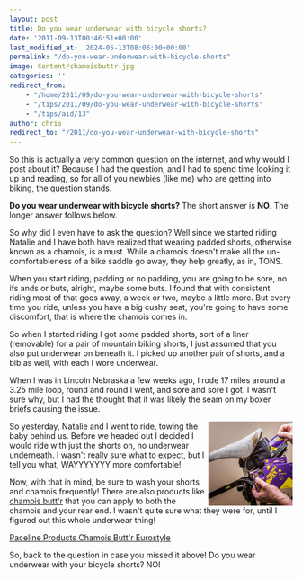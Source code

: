 ```yaml
---
layout: post
title: Do you wear underwear with bicycle shorts?
date: '2011-09-13T00:46:51+00:00'
last_modified_at: '2024-05-13T08:06:00+00:00'
permalink: "/do-you-wear-underwear-with-bicycle-shorts"
image: Content/chamoisbuttr.jpg
categories: ''
redirect_from: 
    - "/home/2011/09/do-you-wear-underwear-with-bicycle-shorts"
    - "/tips/2011/09/do-you-wear-underwear-with-bicycle-shorts"
    - "/tips/aid/13"
author: chris
redirect_to: "/2011/do-you-wear-underwear-with-bicycle-shorts"
---
```

So this is actually a very common question on the internet, and why would I post about it? Because I had the question, and I had to spend time looking it up and reading, so for all of you newbies (like me) who are getting into biking, the question stands.

**Do you wear underwear with bicycle shorts?** The short answer is **NO**. The longer answer follows below.

So why did I even have to ask the question? Well since we started riding Natalie and I have both have realized that wearing padded shorts, otherwise known as a chamois, is a must. While a chamois doesn't make all the un-comfortableness of a bike saddle go away, they help greatly, as in, TONS.

When you start riding, padding or no padding, you are going to be sore, no ifs ands or buts, alright, maybe some buts. I found that with consistent riding most of that goes away, a week or two, maybe a little more. But every time you ride, unless you have a big cushy seat, you're going to have some discomfort, that is where the chamois comes in.

So when I started riding I got some padded shorts, sort of a liner (removable) for a pair of mountain biking shorts, I just assumed that you also put underwear on beneath it. I picked up another pair of shorts, and a bib as well, with each I wore underwear.

When I was in Lincoln Nebraska a few weeks ago, I rode 17 miles around a 3.25 mile loop, round and round I went, and sore and sore I got. I wasn't sure why, but I had the thought that it was likely the seam on my boxer briefs causing the issue.

<a href="https://amzn.to/44H26KZ"><img alt="" src="/portals/18/Content/chamoisbuttr.jpg?ver=2019-12-06-155857-937" style="float: right; width: 150px; height: 150px;" title="" /></a>So yesterday, Natalie and I went to ride, towing the baby behind us. Before we headed out I decided I would ride with just the shorts on, no underwear underneath. I wasn't really sure what to expect, but I tell you what, WAYYYYYYY more comfortable!

Now, with that in mind, be sure to wash your shorts and chamois frequently! There are also products like <a href="https://amzn.to/44H26KZ" target="_top">chamois butt'r</a> that you can apply to both the chamois and your rear end. I wasn't quite sure what they were for, until I figured out this whole underwear thing!

<a href="https://amzn.to/44H26KZ" target="_top">Paceline Products Chamois Butt'r Eurostyle</a>

So, back to the question in case you missed it above! Do you wear underwear with your bicycle shorts? NO!
